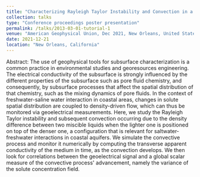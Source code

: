 ```yaml
---
title: "Characterizing Rayleigh Taylor Instability and Convection in a Porous Medium with Geoelectric Monitoring"
collection: talks
type: "Conference proceedings poster presentation"
permalink: /talks/2013-03-01-tutorial-1
venue: "American Geophysical Union, Dec 2021, New Orleans, United States."
date: 2021-12-21
location: "New Orleans, California"
---
```


Abstract: 
The use of geophysical tools for subsurface characterization is a common practice in environmental studies and georesources engineering. The electrical conductivity of the subsurface is strongly influenced by the different properties of the subsurface such as pore fluid chemistry, and consequently, by subsurface processes that affect the spatial distribution of that chemistry, such as the mixing dynamics of pore fluids. In the context of freshwater-saline water interaction in coastal areas, changes in solute spatial distribution are coupled to density-driven flow, which can thus be monitored via geoelectrical measurements. Here, we study the Rayleigh Taylor instability and subsequent convection occurring due to the density difference between two miscible liquids when the lighter one is positioned on top of the denser one, a configuration that is relevant for saltwater-freshwater interactions in coastal aquifers. We simulate the convective process and monitor it numerically by computing the transverse apparent conductivity of the medium in time, as the convection develops. We then look for correlations between the geoelectrical signal and a global scalar measure of the convective process' advancement, namely the variance of the solute concentration field.
